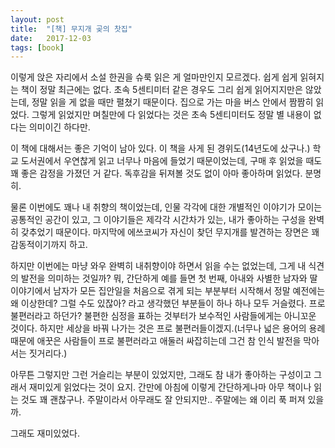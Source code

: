 ```yaml
---
layout: post
title:  "[책] 무지개 곶의 찻집"
date:   2017-12-03
tags: [book]
---
```


  이렇게 앉은 자리에서 소설 한권을 슈룩 읽은 게 얼마만인지 모르겠다. 쉽게 쉽게 읽혀지는 책이 정말 최근에는 없다. 초속 5센티미터 같은 경우도 그리 쉽게 읽어지지만은 않았는데, 정말 읽을 게 없을 때만 펼쳤기 때문이다. 집으로 가는 마을 버스 안에서 짬짬히 읽었다. 그렇게 읽었지만 며칠만에 다 읽었다는 것은 초속 5센티미터도 정말 별 내용이 없다는 의미이긴 하다만.

  이 책에 대해서는 좋은 기억이 남아 있다. 이 책을 사게 된 경위도(14년도에 샀구나.) 학교 도서권에서 우연찮게 읽고 너무나 마음에 들었기 때문이었는데, 구매 후 읽었을 때도 꽤 좋은 감정을 가졌던 거 같다. 독후감을 뒤져볼 것도 없이 아마 좋아하며 읽었다. 분명히.

  물론 이번에도 꽤나 내 취향의 책이었는데, 인물 각각에 대한 개별적인 이야기가 모이는 공통적인 공간이 있고, 그 이야기들은 제각각 시간차가 있는, 내가 좋아하는 구성을 완벽히 갖추었기 때문이다. 마지막에 에쓰코씨가 자신이 찾던 무지개를 발견하는 장면은 꽤 감동적이기까지 하고.

  하지만 이번에는 마냥 와우 완벽히 내취향이야 하면서 읽을 수는 없었는데, 그게 내 식견의 발전을 의미하는 것일까? 뭐, 간단하게 예를 들면 첫 번째, 아내와 사별한 남자와 딸 이야기에서 남자가 모든 집안일을 처음으로 겪게 되는 부분부터 시작해서 정말 예전에는 왜 이상한데? 그럴 수도 있잖아? 라고 생각했던 부분들이 하나 하나 모두 거슬렸다. 프로 불편러라고 하던가? 불편한 심정을 표하는 것부터가 보수적인 사람들에게는 아니꼬운 것이다. 하지만 세상을 바꿔 나가는 것은 프로 불편러들이겠지.(너무나 넓은 용어의 용례 때문에 애꿋은 사람들이 프로 불편러라고 애둘러 싸잡히는데 그건 참 인식 발전을 막아서는 짓거리다.)

  아무튼 그렇지만 그런 거슬리는 부분이 있었지만, 그래도 참 내가 좋아하는 구성이고 그래서 재미있게 읽었다는 것이 요지. 간만에 아침에 이렇게 간단하게나마 아무 책이나 읽는 것도 꽤 괜찮구나. 주말이라서 아무래도 잘 안되지만.. 주말에는 왜 이리 푹 퍼져 있을까.

  그래도 재미있었다.